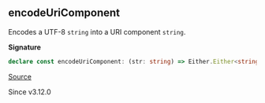 ## encodeUriComponent

Encodes a UTF-8 `string` into a URI component `string`.

**Signature**

```ts
declare const encodeUriComponent: (str: string) => Either.Either<string, EncodeException>
```

[Source](https://github.com/Effect-TS/effect/tree/main/packages/effect/src/Encoding.ts#L97)

Since v3.12.0